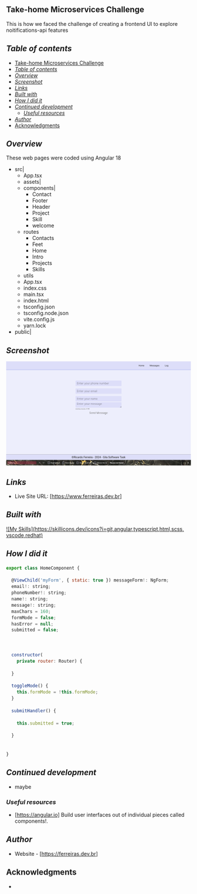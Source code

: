 ## Take-home Microservices Challenge
This is how we faced the challenge of creating a frontend UI  to explore
noitifications-api features

## _Table of contents_
- [Take-home Microservices Challenge](#take-home-microservices-challenge)
- [_Table of contents_](#table-of-contents)
- [_Overview_](#overview)
- [_Screenshot_](#screenshot)
- [_Links_](#links)
- [_Built with_](#built-with)
- [_How I did it_](#how-i-did-it)
- [_Continued development_](#continued-development)
  - [_Useful resources_](#useful-resources)
- [_Author_](#author)
- [Acknowledgments](#acknowledgments)
## _Overview_
These web pages were coded using Angular 18
- src|
    - App.tsx
    - assets|
    - components|
      - Contact
      - Footer
      - Header
      - Project
      - Skill
      - welcome
    - routes
      - Contacts
      - Feet
      - Home
      - Intro
      - Projects
      - Skills
    - utils
   - App.tsx
   - index.css
   - main.tsx
   - index.html
   - tsconfig.json
   - tsconfig.node.json
   - vite.config.js
   - yarn.lock
- public|

## _Screenshot_
[![](./notification.png)]()
## _Links_
- Live Site URL: [https://www.ferreiras.dev.br] 
## _Built with_

[![My Skills](https://skillicons.dev/icons?i=git,angular,typescript,html,scss, vscode,redhat)](https://skillicons.dev)



 ## _How I did it_
```jsx
export class HomeComponent {

  @ViewChild('myForm', { static: true }) messageForm!: NgForm;
  email!: string;
  phoneNumber!: string;
  name!: string;
  message!: string;
  maxChars = 160;
  formMode = false; 
  hasError = null;
  submitted = false;

 
  
  constructor(
    private router: Router) {

  }

  toggleMode() {
    this.formMode = !this.formMode;
  }
  
  submitHandler() {

    this.submitted = true; 

  }

  
}

``` 

## _Continued development_
- maybe
### _Useful resources_
- [https://angular.io] Build user interfaces out of individual pieces called components!.

## _Author_
- Website - [https://ferreiras.dev.br] 
## Acknowledgments
- 
